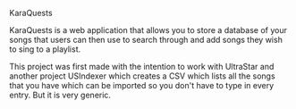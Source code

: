 KaraQuests

KaraQuests is a web application that allows you to store a database of your songs that users can then use to search through and add songs they wish to sing to a playlist.

This project was first made with the intention to work with UltraStar and another project USIndexer which creates a CSV which lists all the songs that you have which can be imported so you don't have to type in every entry. But it is very generic.